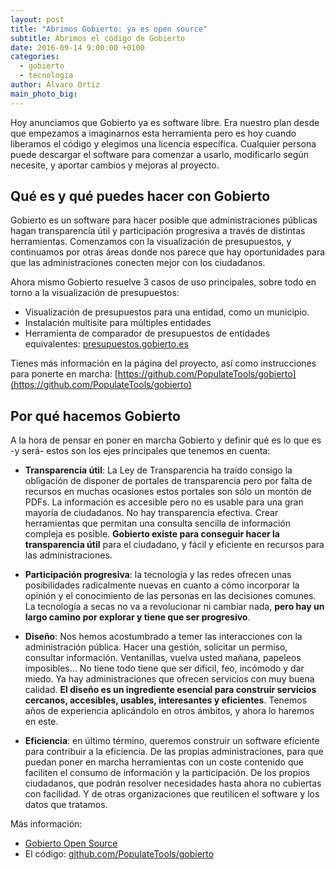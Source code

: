 ```yaml
---
layout: post
title: "Abrimos Gobierto: ya es open source"
subtitle: Abrimos el código de Gobierto
date: 2016-09-14 9:00:00 +0100
categories:
  - gobierto
  - tecnologia
author: Álvaro Ortiz
main_photo_big:
---
```


Hoy anunciamos que Gobierto ya es software libre. Era nuestro plan desde que empezamos a imaginarnos esta herramienta pero es hoy cuando liberamos el código  y elegimos una licencia específica. Cualquier persona puede descargar el software para comenzar a usarlo, modificarlo según necesite, y aportar cambios y mejoras al proyecto.

## Qué es y qué puedes hacer con Gobierto

Gobierto es un software para hacer posible que administraciones públicas hagan transparencia útil y participación progresiva a través de distintas herramientas. Comenzamos con la visualización de presupuestos, y continuamos por otras áreas donde nos parece que hay oportunidades para que las administraciones conecten mejor con los ciudadanos.

Ahora mismo Gobierto resuelve 3 casos de uso principales, sobre todo en torno a la visualización de presupuestos:

- Visualización de presupuestos para una entidad, como un municipio.
- Instalación multisite para múltiples entidades
- Herramienta de comparador de presupuestos de entidades equivalentes:  [presupuestos.gobierto.es](http://presupuestos.gobierto.es)

Tienes más información en la página del proyecto, así como instrucciones para ponerte en marcha: [https://github.com/PopulateTools/gobierto](https://github.com/PopulateTools/gobierto)

## Por qué hacemos Gobierto

A la hora de pensar en poner en marcha Gobierto y definir qué es lo que es -y será- estos son los ejes principales que tenemos en cuenta:

- **Transparencia útil**: La Ley de Transparencia ha traído consigo la obligación de disponer de portales de transparencia pero por falta de recursos en muchas ocasiones estos portales son sólo un montón de PDFs. La información es accesible pero no es usable para una gran mayoría de ciudadanos. No hay transparencia efectiva. Crear herramientas que permitan una consulta sencilla de información compleja es posible. **Gobierto existe para conseguir hacer la transparencia útil** para el ciudadano, y fácil y eficiente en recursos para las administraciones.

- **Participación progresiva**: la tecnología y las redes ofrecen unas posibilidades radicalmente nuevas en cuanto a cómo incorporar la opinión y el conocimiento de las personas en las decisiones comunes. La tecnología a secas no va a revolucionar ni cambiar nada, **pero hay un largo camino por explorar y tiene que ser progresivo**.

- **Diseño**: Nos hemos acostumbrado a temer las interacciones con la administración pública. Hacer una gestión, solicitar un permiso, consultar información. Ventanillas, vuelva usted mañana, papeleos imposibles… No tiene todo tiene que ser difícil, feo, incómodo y dar miedo. Ya hay administraciones que ofrecen servicios con muy buena calidad. **El diseño es un ingrediente esencial para construir servicios cercanos, accesibles, usables, interesantes y eficientes**. Tenemos años de experiencia aplicándolo en otros ámbitos, y ahora lo haremos en este.

- **Eficiencia**: en último término, queremos construir un software eficiente para contribuir a la eficiencia. De las propias administraciones, para que puedan poner en marcha herramientas con un coste contenido que faciliten el consumo de información y la participación. De los propios ciudadanos, que podrán resolver necesidades hasta ahora no cubiertas con facilidad. Y de otras organizaciones que reutilicen el software y los datos que tratamos.

Más información:
- [Gobierto Open Source](/open-source/)
- El código: [github.com/PopulateTools/gobierto](https://github.com/PopulateTools/gobierto/)

